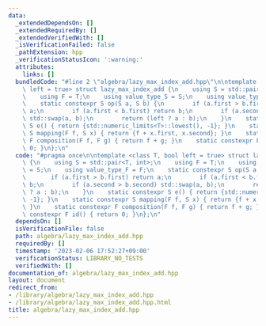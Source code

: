 ```yaml
---
data:
  _extendedDependsOn: []
  _extendedRequiredBy: []
  _extendedVerifiedWith: []
  _isVerificationFailed: false
  _pathExtension: hpp
  _verificationStatusIcon: ':warning:'
  attributes:
    links: []
  bundledCode: "#line 2 \"algebra/lazy_max_index_add.hpp\"\n\ntemplate <class T, bool\
    \ left = true> struct lazy_max_index_add {\n    using S = std::pair<T, int>;\n\
    \    using F = T;\n    using value_type_S = S;\n    using value_type_F = F;\n\
    \    static constexpr S op(S a, S b) {\n        if (a.first > b.first) return\
    \ a;\n        if (a.first < b.first) return b;\n        if (a.second > b.second)\
    \ std::swap(a, b);\n        return (left ? a : b);\n    }\n    static constexpr\
    \ S e() { return {std::numeric_limits<T>::lowest(), -1}; }\n    static constexpr\
    \ S mapping(F f, S x) { return {f + x.first, x.second}; }\n    static constexpr\
    \ F composition(F f, F g) { return f + g; }\n    static constexpr F id() { return\
    \ 0; }\n};\n"
  code: "#pragma once\n\ntemplate <class T, bool left = true> struct lazy_max_index_add\
    \ {\n    using S = std::pair<T, int>;\n    using F = T;\n    using value_type_S\
    \ = S;\n    using value_type_F = F;\n    static constexpr S op(S a, S b) {\n \
    \       if (a.first > b.first) return a;\n        if (a.first < b.first) return\
    \ b;\n        if (a.second > b.second) std::swap(a, b);\n        return (left\
    \ ? a : b);\n    }\n    static constexpr S e() { return {std::numeric_limits<T>::lowest(),\
    \ -1}; }\n    static constexpr S mapping(F f, S x) { return {f + x.first, x.second};\
    \ }\n    static constexpr F composition(F f, F g) { return f + g; }\n    static\
    \ constexpr F id() { return 0; }\n};\n"
  dependsOn: []
  isVerificationFile: false
  path: algebra/lazy_max_index_add.hpp
  requiredBy: []
  timestamp: '2023-02-06 17:52:27+09:00'
  verificationStatus: LIBRARY_NO_TESTS
  verifiedWith: []
documentation_of: algebra/lazy_max_index_add.hpp
layout: document
redirect_from:
- /library/algebra/lazy_max_index_add.hpp
- /library/algebra/lazy_max_index_add.hpp.html
title: algebra/lazy_max_index_add.hpp
---
```

